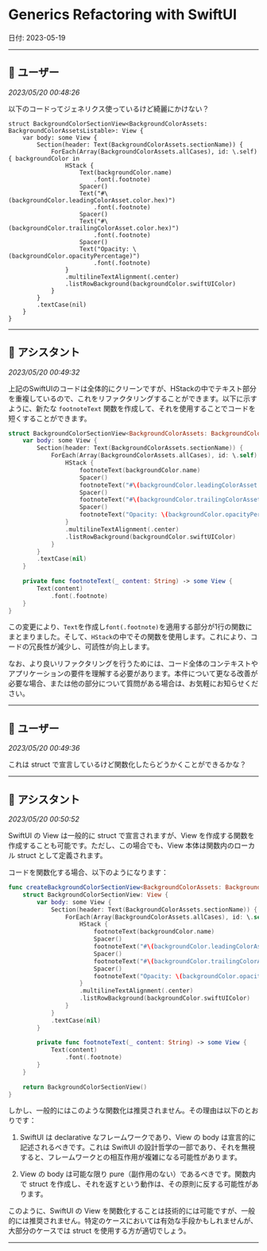 # Generics Refactoring with SwiftUI

日付: 2023-05-19

---

## 👤 ユーザー
*2023/05/20 00:48:26*

以下のコードってジェネリクス使っているけど綺麗にかけない？

```
struct BackgroundColorSectionView<BackgroundColorAssets: BackgroundColorAssetsListable>: View {
    var body: some View {
        Section(header: Text(BackgroundColorAssets.sectionName)) {
            ForEach(Array(BackgroundColorAssets.allCases), id: \.self) { backgroundColor in
                HStack {
                    Text(backgroundColor.name)
                        .font(.footnote)
                    Spacer()
                    Text("#\(backgroundColor.leadingColorAsset.color.hex)")
                        .font(.footnote)
                    Spacer()
                    Text("#\(backgroundColor.trailingColorAsset.color.hex)")
                        .font(.footnote)
                    Spacer()
                    Text("Opacity: \(backgroundColor.opacityPercentage)")
                        .font(.footnote)
                }
                .multilineTextAlignment(.center)
                .listRowBackground(backgroundColor.swiftUIColor)
            }
        }
        .textCase(nil)
    }
}
```

---

## 🤖 アシスタント
*2023/05/20 00:49:32*

上記のSwiftUIのコードは全体的にクリーンですが、HStackの中でテキスト部分を重複しているので、これをリファクタリングすることができます。以下に示すように、新たな `footnoteText` 関数を作成して、それを使用することでコードを短くすることができます。

```swift
struct BackgroundColorSectionView<BackgroundColorAssets: BackgroundColorAssetsListable>: View {
    var body: some View {
        Section(header: Text(BackgroundColorAssets.sectionName)) {
            ForEach(Array(BackgroundColorAssets.allCases), id: \.self) { backgroundColor in
                HStack {
                    footnoteText(backgroundColor.name)
                    Spacer()
                    footnoteText("#\(backgroundColor.leadingColorAsset.color.hex)")
                    Spacer()
                    footnoteText("#\(backgroundColor.trailingColorAsset.color.hex)")
                    Spacer()
                    footnoteText("Opacity: \(backgroundColor.opacityPercentage)")
                }
                .multilineTextAlignment(.center)
                .listRowBackground(backgroundColor.swiftUIColor)
            }
        }
        .textCase(nil)
    }
    
    private func footnoteText(_ content: String) -> some View {
        Text(content)
            .font(.footnote)
    }
}
```
この変更により、`Text`を作成し`font(.footnote)`を適用する部分が1行の関数にまとまりました。そして、`HStack`の中でその関数を使用します。これにより、コードの冗長性が減少し、可読性が向上します。

なお、より良いリファクタリングを行うためには、コード全体のコンテキストやアプリケーションの要件を理解する必要があります。本件について更なる改善が必要な場合、または他の部分について質問がある場合は、お気軽にお知らせください。

---

## 👤 ユーザー
*2023/05/20 00:49:36*

これは struct で宣言しているけど関数化したらどうかくことができるかな？

---

## 🤖 アシスタント
*2023/05/20 00:50:52*

SwiftUI の View は一般的に struct で宣言されますが、View を作成する関数を作成することも可能です。ただし、この場合でも、View 本体は関数内のローカル struct として定義されます。

コードを関数化する場合、以下のようになります：

```swift
func createBackgroundColorSectionView<BackgroundColorAssets: BackgroundColorAssetsListable>() -> some View {
    struct BackgroundColorSectionView: View {
        var body: some View {
            Section(header: Text(BackgroundColorAssets.sectionName)) {
                ForEach(Array(BackgroundColorAssets.allCases), id: \.self) { backgroundColor in
                    HStack {
                        footnoteText(backgroundColor.name)
                        Spacer()
                        footnoteText("#\(backgroundColor.leadingColorAsset.color.hex)")
                        Spacer()
                        footnoteText("#\(backgroundColor.trailingColorAsset.color.hex)")
                        Spacer()
                        footnoteText("Opacity: \(backgroundColor.opacityPercentage)")
                    }
                    .multilineTextAlignment(.center)
                    .listRowBackground(backgroundColor.swiftUIColor)
                }
            }
            .textCase(nil)
        }
        
        private func footnoteText(_ content: String) -> some View {
            Text(content)
                .font(.footnote)
        }
    }
    
    return BackgroundColorSectionView()
}
```
しかし、一般的にはこのような関数化は推奨されません。その理由は以下のとおりです：

1. SwiftUI は declarative なフレームワークであり、View の body は宣言的に記述されるべきです。これは SwiftUI の設計哲学の一部であり、それを無視すると、フレームワークとの相互作用が複雑になる可能性があります。

2. View の body は可能な限り pure（副作用のない）であるべきです。関数内で struct を作成し、それを返すという動作は、その原則に反する可能性があります。

このように、SwiftUI の View を関数化することは技術的には可能ですが、一般的には推奨されません。特定のケースにおいては有効な手段かもしれませんが、大部分のケースでは struct を使用する方が適切でしょう。

---
